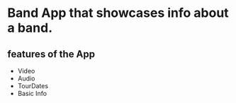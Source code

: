 # Band App  that showcases info about a band.
 
   ## features of the App
   - Video 
   - Audio
   - TourDates
   - Basic Info
